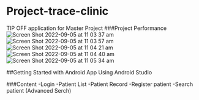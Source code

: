# Project-trace-clinic
TIP OFF application for Master Project
###Project Performance
![Screen Shot 2022-09-05 at 11 03 37 am](https://user-images.githubusercontent.com/69224420/188345505-7d6675ab-8503-478b-8151-a9e527cefab1.png)
![Screen Shot 2022-09-05 at 11 03 57 am](https://user-images.githubusercontent.com/69224420/188345512-d2e01747-8bd5-489c-ac4a-bc3bdee8ed0f.png)
![Screen Shot 2022-09-05 at 11 04 21 am](https://user-images.githubusercontent.com/69224420/188345515-cda0a87b-c783-4475-9dd8-8507bdce686d.png)
![Screen Shot 2022-09-05 at 11 04 40 am](https://user-images.githubusercontent.com/69224420/188345522-48e9fcd1-8c53-43c8-819d-040de9918dcb.png)
![Screen Shot 2022-09-05 at 11 05 34 am](https://user-images.githubusercontent.com/69224420/188345534-24f60cf2-c486-4c79-875e-4486f6724a18.png)

##Getting Started with Android App
Using Android Studio

###Content
-Login
-Patient List
-Patient Record
-Register patient
-Search patient (Advanced Serch)
